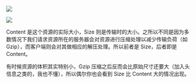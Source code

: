 ![](https://upload-images.jianshu.io/upload_images/9249356-f59507f03546712c.png?imageMogr2/auto-orient/strip%7CimageView2/2/w/1240)

![](https://upload-images.jianshu.io/upload_images/9249356-b4155722b3c4e42b.png?imageMogr2/auto-orient/strip%7CimageView2/2/w/1240)


Content 是这个资源的实际大小，Size 则是传输时的大小。之所以不同是因为多数情况下我们请求资源所在的服务器会对资源进行压缩处理以减少传输负荷（如 Gzip），而客户端则会对其做相应的解压处理。所以前者是 Size，后者即是 Content。

有时候资源的体积其实特别小，Gzip 压缩之后反而会比原始尺寸还要大（加入头信息之类的，我也不懂），所以偶尔你也会看到 Size 比 Content 大的情况出现。

